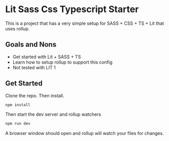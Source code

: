 # Lit Sass Css Typescript Starter

This is a project that has a very simple setup for SASS + CSS + TS + Lit that uses rollup.

## Goals and Nons

* Get started with Lit + SASS + TS
* Learn how to setup rollup to support this config
* Not tested with LIT 1

## Get Started

Clone the repo. Then install.

```bash
npm install
```

Then start the dev server and rollup watchers

```bash
npm run dev
```

A browser window should open and rollup will watch your files for changes.